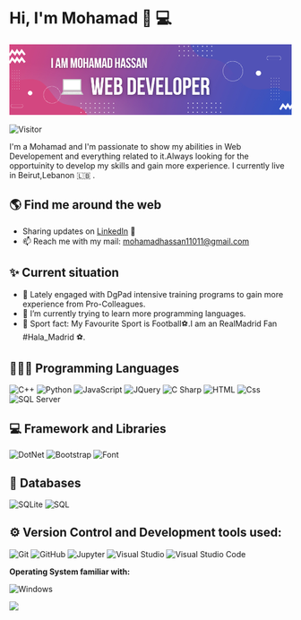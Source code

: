 # Hi, I'm Mohamad 👋 💻

<img src="https://github.com/Mohamad11011/Mohamad11011/blob/main/Mohamad%20Hassan.png"  alt="Mohamad-Hassan-WebDev">

![Visitor](https://visitor-badge.laobi.icu/badge?page_id=Mohamad11011)

<p>
I'm a Mohamad and I'm passionate to show my abilities in Web Developement and everything related to it.Always looking for the opportuinity to develop my skills and gain more experience.
I currently live in Beirut,Lebanon 🇱🇧 .
</p>

## 🌎 Find me around the web 
- Sharing updates on <a href="https://www.linkedin.com/in/moh11011/">LinkedIn</a> 💼
- 📫 Reach me with my mail: mohamadhassan11011@gmail.com



## ✨ Current situation

- 🔭 Lately engaged with DgPad intensive training programs to gain more experience from Pro-Colleagues.
- 🌱 I’m currently trying to learn more programming languages.
- 🏃 Sport fact: My Favourite Sport is Football⚽.I am an RealMadrid Fan #Hala_Madrid ⚽.


## 👨🏻‍💻 Programming Languages
<p>
  <img alt="C++" src="https://img.shields.io/badge/C%2B%2B-00599C?style=for-the-badge&logo=c%2B%2B&logoColor=white&style=flat"/>
  <img alt="Python" src="https://img.shields.io/badge/Python-3776AB?style=for-the-badge&logo=python&logoColor=white&style=flat" />
  <img alt="JavaScript" src="https://img.shields.io/badge/JavaScript-F7DF1E?logo=javascript&logoColor=white&style=flat" />
  <img alt="JQuery" src="https://img.shields.io/badge/jQuery-0769AD?style=for-the-badge&logo=jquery&logoColor=white&style=flat" />
  <img alt="C Sharp" src="https://img.shields.io/badge/C%23-239120?logo=c-sharp&logoColor=white&style=flat" />
  <img alt="HTML" src="https://img.shields.io/badge/HTML-E34F26?logo=html5&logoColor=white&style=flat" />
  <img alt="Css" src="https://img.shields.io/badge/CSS-1572B6?logo=css3&logoColor=white&style=flat" />
  <img alt="SQL Server" src="https://img.shields.io/badge/SQL Server-CC2927?logo=microsoft+sql+server&logoColor=white&style=flat" />
</p>

## 💻 Framework and Libraries
<p>
  <img alt="DotNet" src="https://img.shields.io/badge/.NET-512BD4?style=for-the-badge&logo=dotnet&logoColor=white&style=flat" />
  <img alt="Bootstrap" src="https://img.shields.io/badge/Bootstrap-7952B3?&logo=bootstrap&logoColor=white&style=flat"/>
  <img alt="Font" src="https://img.shields.io/badge/Font_Awesome-339AF0?style=for-the-badge&logo=fontawesome&logoColor=white&style=flat"/>

</p>

## 💾 Databases
<p>
   <img alt="SQLite" src="https://img.shields.io/badge/SQLite-07405E?style=for-the-badge&logo=sqlite&logoColor=white&style=flat" />
   <img alt="SQL" src="https://img.shields.io/badge/MySQL-005C84?style=for-the-badge&logo=mysql&logoColor=white&style=flat" />
  
</p>


## ⚙️ Version Control and Development tools used:
<p>
  <img alt="Git" src="https://img.shields.io/badge/Git-F05032?logo=git&logoColor=white&style=flat" />
  <img alt="GitHub" src="https://img.shields.io/badge/GitHub-181717?logo=github&logoColor=white&style=flat" />
  <img alt="Jupyter" src="https://img.shields.io/badge/Jupyter-F37626?style=for-the-badge&logo=jupyter&logoColor=white&style=flat" />
  <img alt="Visual Studio" src="https://img.shields.io/badge/Visual Studio-5C2D91?logo=visual+studio&logoColor=white&style=flat" />
  <img alt="Visual Studio Code" src="https://img.shields.io/badge/Visual Studio Code-007ACC?logo=visual+studio+code&logoColor=white&style=flat" />
</p>

**Operating System familiar with:**
<p>
  <img alt="Windows" src="https://img.shields.io/badge/Windows-0078D6?logo=windows&logoColor=white&style=flat" />
</p>


<img
  src="https://github-readme-stats.vercel.app/api/top-langs/?username=Mohamad11011&layout=compact"
/>

<!---
Mohamad11011/Mohamad11011 is a ✨ special ✨ repository because its `README.md` (this file) appears on your GitHub profile.
You can click the Preview link to take a look at your changes.
--->
